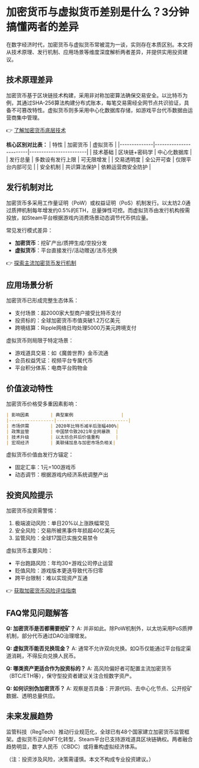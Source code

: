 # 加密货币与虚拟货币差别是什么？3分钟搞懂两者的差异

在数字经济时代，加密货币与虚拟货币常被混为一谈，实则存在本质区别。本文将从技术原理、发行机制、应用场景等维度深度解析两者差异，并提供实用投资建议。

## 技术原理差异
加密货币基于区块链技术构建，采用非对称加密算法确保交易安全。以比特币为例，其通过SHA-256算法构建分布式账本，每笔交易需经全网节点共识验证，具备不可篡改特性。虚拟货币则多采用中心化数据库存储，如游戏平台代币数据由运营商集中管理。

👉 [了解加密货币底层技术](https://bit.ly/okx_welcome)

**核心区别对比表：**
| 特性         | 加密货币               | 虚拟货币               |
|--------------|------------------------|------------------------|
| 技术基础     | 区块链+密码学          | 中心化数据库           |
| 发行总量     | 多数设有发行上限       | 可无限增发             |
| 交易透明度   | 全公开可查             | 仅限平台内部可见       |
| 安全机制     | 共识算法保护           | 依赖运营商安全防护     |

## 发行机制对比
加密货币多采用工作量证明（PoW）或权益证明（PoS）机制发行。以太坊2.0通过质押机制每年增发约0.5%的ETH，总量弹性可控。而虚拟货币由发行机构按需投放，如Steam平台根据游戏内消费场景动态调节代币供应量。

常见发行模式差异：
- **加密货币**：挖矿产出/质押生成/空投分发
- **虚拟货币**：平台直接发行/活动赠送/法币兑换

👉 [探索主流加密货币发行机制](https://bit.ly/okx_welcome)

## 应用场景分析
加密货币已形成完整生态体系：
- 支付场景：超2000家大型商户接受比特币支付
- 投资标的：全球加密货币市值突破1.2万亿美元
- 跨境结算：Ripple网络日均处理5000万美元跨境支付

虚拟货币则局限于特定场景：
- 游戏道具交易：如《魔兽世界》金币流通
- 会员权益凭证：视频平台专属代币
- 平台积分体系：电商平台购物金

## 价值波动特性
加密货币价格受多重因素影响：
```markdown
| 影响因素        | 典型案例                  |
|-----------------|---------------------------|
| 市场供需        | 2020年比特币减半后涨幅400%|
| 政策监管        | 中国禁令致2021年全网暴跌  |
| 技术升级        | 以太坊合并后价值重构      |
| 宏观经济        | 美联储加息与加密市场负相关|
```

虚拟货币价值由发行方锚定：
- 固定汇率：1元=100游戏币
- 动态调节：根据游戏内经济系统调整产出

## 投资风险提示
加密货币投资需警惕：
1. 极端波动风险：单日20%以上涨跌幅常见
2. 安全风险：交易所被黑事件年损超40亿美元
3. 监管风险：全球17国已实施交易禁令

虚拟货币主要风险：
- 平台跑路风险：年均30+游戏公司停止运营
- 贬值风险：游戏版本更迭导致代币归零
- 跨平台限制：难以实现资产互通

👉 [获取加密货币风险评估指南](https://bit.ly/okx_welcome)

## FAQ常见问题解答

**Q: 加密货币是否都需要挖矿？**
A: 并非如此。除PoW机制外，以太坊采用PoS质押机制，部分代币通过DAO治理增发。

**Q: 虚拟货币能否兑换现金？**
A: 通常不允许双向兑换。如Q币仅能通过平台指定渠道消耗，不得反向兑换人民币。

**Q: 哪类资产更适合作为投资标的？**
A: 高风险偏好者可配置主流加密货币（BTC/ETH等），保守型投资者建议关注合规数字资产。

**Q: 如何识别伪加密货币？**
A: 观察是否具备：开源代码、去中心化节点、公开挖矿数据、透明总量供应。

## 未来发展趋势
监管科技（RegTech）推动行业规范化，全球已有48个国家建立加密货币监管框架。虚拟货币正向NFT化转型，Steam平台已支持游戏道具区块链确权。两者融合趋势明显，数字人民币（CBDC）或将重构虚拟经济体系。

（注：投资涉及风险，决策需谨慎。本文不构成专业投资建议。）